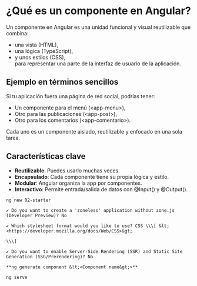 # ¿Qué es un componente en Angular?

Un componente en Angular es una unidad funcional y visual reutilizable que combina:

- una vista (HTML),
- una lógica (TypeScript),
- y unos estilos (CSS),  
    para representar una parte de la interfaz de usuario de la aplicación.

## Ejemplo en términos sencillos

Si tu aplicación fuera una página de red social, podrías tener:

- Un componente para el menú (&lt;app-menu&gt;),
- Otro para las publicaciones (&lt;app-post&gt;),
- Otro para los comentarios (&lt;app-comentario&gt;).

Cada uno es un componente aislado, reutilizable y enfocado en una sola tarea.

## Características clave

- **Reutilizable**: Puedes usarlo muchas veces.
- **Encapsulado**: Cada componente tiene su propia lógica y estilo.
- **Modular**: Angular organiza la app por componentes.
- **Interactivo**: Permite entrada/salida de datos con @Input() y @Output().


```
ng new 02-starter

✔ Do you want to create a 'zoneless' application without zone.js (Developer Preview)? No

✔ Which stylesheet format would you like to use? CSS \\\[ &lt;<https://developer.mozilla.org/docs/Web/CSS>&gt;

\\\]

✔ Do you want to enable Server-Side Rendering (SSR) and Static Site Generation (SSG/Prerendering)? No

**ng generate component &lt;<Component name&gt;>**

ng serve

```
